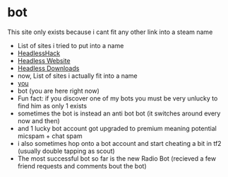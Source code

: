 # bot
This site only exists because i cant fit any other link into a steam name
- List of sites i tried to put into a name
- [HeadlessHack](https://headlesshorseless.github.io/HeadlessHack)
- [Headless Website](https://headlesshorseless.github.io/Headless-Website)
- [Headless Downloads](https://headlesshorseless.github.io/Headless-Downloads)
- now, List of sites i actually fit into a name
- [you](https://headlesshorseless.github.io/you)
- bot (you are here right now)
- Fun fact: if you discover one of my bots you must be very unlucky to find him as only 1 exists
- sometimes the bot is instead an anti bot bot (it switches around every now and then)
- and 1 lucky bot account got upgraded to premium meaning potential micspam + chat spam
- i also sometimes hop onto a bot account and start cheating a bit in tf2 (usually double tapping as scout)
- The most successful bot so far is the new Radio Bot (recieved a few friend requests and comments bout the bot)
